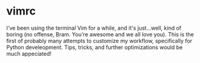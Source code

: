 # vimrc

I've been using the terminal Vim for a while, and it's just...well, kind of boring (no offense, Bram. You're awesome and we all love you). This is the first of probably many attempts to customize my workflow, specifically for Python develeopment. Tips, tricks, and further optimizations would be much appeciated!
